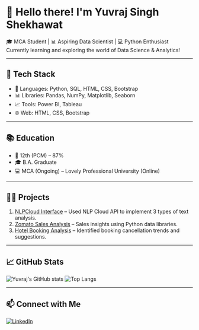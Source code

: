 # 👋 Hello there! I'm Yuvraj Singh Shekhawat

🎓 MCA Student | 📊 Aspiring Data Scientist | 💻 Python Enthusiast  
Currently learning and exploring the world of Data Science & Analytics!

---

## 🔧 Tech Stack
- 📌 Languages: Python, SQL, HTML, CSS, Bootstrap
- 📊 Libraries: Pandas, NumPy, Matplotlib, Seaborn
- 📈 Tools: Power BI, Tableau
- 🌐 Web: HTML, CSS, Bootstrap

---

## 📚 Education
- 🧠 12th (PCM) – 87%
- 🎓 B.A. Graduate
- 💻 MCA (Ongoing) – Lovely Professional University (Online)

---

## 👨‍💻 Projects
1. [NLPCloud Interface](https://github.com/yuvrajsinghshek/NLPCloud-Interface) – Used NLP Cloud API to implement 3 types of text analysis.
2. [Zomato Sales Analysis](https://github.com/yuvrajsinghshek/Zomato-Project) – Sales insights using Python data libraries.
3. [Hotel Booking Analysis](https://github.com/yuvrajsinghshek/Hotel-Booking-Analysis) – Identified booking cancellation trends and suggestions.

---

## 📈 GitHub Stats
![Yuvraj's GitHub stats](https://github-readme-stats.vercel.app/api?username=yuvrajsinghshek&show_icons=true&theme=radical)
![Top Langs](https://github-readme-stats.vercel.app/api/top-langs/?username=yuvrajsinghshek&layout=compact)

---

## 📫 Connect with Me
[![LinkedIn](https://img.shields.io/badge/LinkedIn-blue?style=for-the-badge&logo=linkedin)](https://www.linkedin.com/in/yuvraj-singh-shekhawat-155719316)

